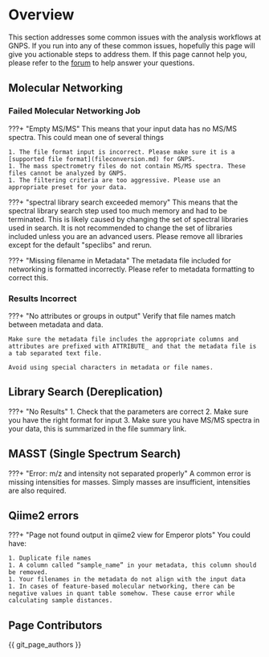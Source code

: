 # Overview

This section addresses some common issues with the analysis workflows at GNPS. If you run into any of these common issues, hopefully this page will give you actionable steps to address them. If this page cannot help you, please refer to the [forum](https://groups.google.com/forum/#!forum/molecular_networking_bug_reports) to help answer your questions.

## Molecular Networking

### Failed Molecular Networking Job

???+ "Empty MS/MS"
    This means that your input data has no MS/MS spectra. This could mean one of several things

    1. The file format input is incorrect. Please make sure it is a [supported file format](fileconversion.md) for GNPS.
    1. The mass spectrometry files do not contain MS/MS spectra. These files cannot be analyzed by GNPS.
    1. The filtering criteria are too aggressive. Please use an appropriate preset for your data.

???+ "spectral library search exceeded memory"
    This means that the spectral library search step used too much memory and had to be terminated. This is likely caused by changing the set of spectral libraries used in search. It is not recommended to change the set of libraries included unless you are an advanced users. Please remove all libraries except for the default "speclibs" and rerun.

???+ "Missing filename in Metadata"
    The metadata file included for networking is formatted incorrectly. Please refer to metadata formatting to correct this.

### Results Incorrect

???+ "No attributes or groups in output"
    Verify that file names match between metadata and data.

    Make sure the metadata file includes the appropriate columns and attributes are prefixed with ATTRIBUTE_ and that the metadata file is a tab separated text file.

    Avoid using special characters in metadata or file names.

## Library Search (Dereplication)

???+ "No Results"
    1. Check that the parameters are correct
    2. Make sure you have the right format for input
    3. Make sure you have MS/MS spectra in your data, this is summarized in the file summary link. 

## MASST (Single Spectrum Search)

???+ "Error: m/z and intensity not separated properly" 
    A common error is missing intensities for masses. Simply masses are insufficient, intensities are also required.

## Qiime2 errors

???+ "Page not found output in qiime2 view for Emperor plots"
    You could have:
    
    1. Duplicate file names
    1. A column called “sample_name” in your metadata, this column should be removed. 
    1. Your filenames in the metadata do not align with the input data
    1. In cases of feature-based molecular networking, there can be negative values in quant table somehow. These cause error while calculating sample distances.

## Page Contributors

{{ git_page_authors }}
